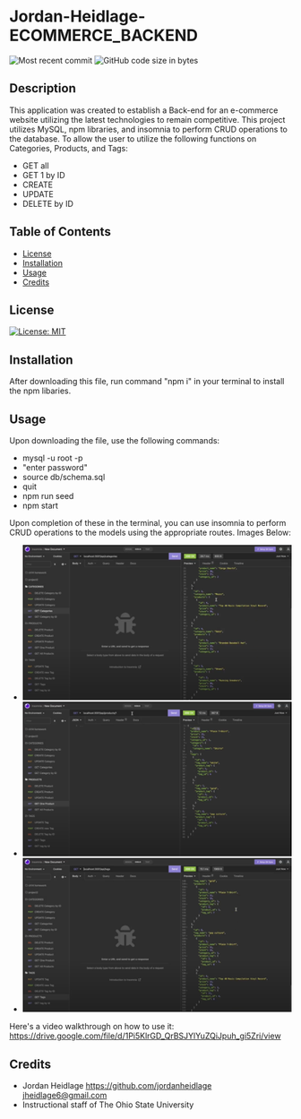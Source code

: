 # Jordan-Heidlage-ECOMMERCE_BACKEND
![Most recent commit](https://img.shields.io/github/last-commit/jordanheidlage/ecommerce_backend_jh)
![GitHub code size in bytes](https://img.shields.io/github/languages/code-size/jordanheidlage/ecommerce_backend_jh)
## Description

This application was created to establish a Back-end for an e-commerce website utilizing the latest technologies to remain competitive. This project utilizes MySQL, npm libraries, and insomnia to perform CRUD operations to the database. To allow the user to utilize the following functions on Categories, Products, and Tags:
- GET all
- GET 1 by ID
- CREATE
- UPDATE
- DELETE by ID

## Table of Contents

- [License](#license)
- [Installation](#installation)
- [Usage](#usage)
- [Credits](#credits)

## License

[![License: MIT](https://img.shields.io/badge/License-MIT-yellow.svg)](https://opensource.org/licenses/MIT)

## Installation

After downloading this file, run command "npm i" in your terminal to install the npm libaries.

## Usage
Upon downloading the file, use the following commands:
- mysql -u root -p
- "enter password"
- source db/schema.sql
- quit
- npm run seed
- npm start

Upon completion of these in the terminal, you can use insomnia to perform CRUD operations to the models using the appropriate routes. Images Below:
- ![1](./assets/Screen%20Shot%202022-10-30%20at%201.50.39%20PM.png)
- ![2](./assets/Screen%20Shot%202022-10-30%20at%201.51.18%20PM.png)
- ![3](./assets/Screen%20Shot%202022-10-30%20at%201.51.48%20PM.png)

Here's a video walkthrough on how to use it: https://drive.google.com/file/d/1Pi5KlrGD_QrBSJYlYuZQiJpuh_gi5Zri/view


## Credits
 - Jordan Heidlage https://github.com/jordanheidlage jheidlage6@gmail.com
 - Instructional staff of The Ohio State University